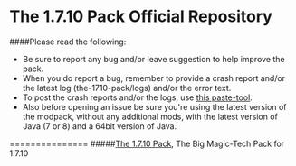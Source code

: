 The 1.7.10 Pack Official Repository
===============
####Please read the following:

- Be sure to report any bug and/or leave suggestion to help improve the pack.
- When you do report a bug, remember to provide a crash report and/or the latest log (the-1710-pack/logs) and/or the error text.
- To post the crash reports and/or the logs, use [this paste-tool](http://paste.ubuntu.com).
- Also before opening an issue be sure you're using the latest version of the modpack, without any additional mods, with the latest version of Java (7 or 8) and a 64bit version of Java.

===============
#####[The 1.7.10 Pack](http://bit.ly/The-1-7-10-Pack), The Big Magic-Tech Pack for 1.7.10
